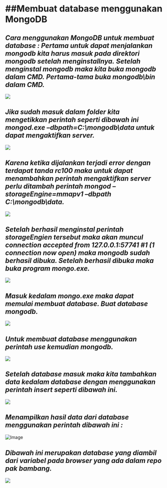 ##**Membuat database menggunakan MongoDB**
====================

*Cara menggunakan MongoDB untuk membuat database :*
*Pertama untuk dapat menjalankan mongodb kita harus masuk pada direktori mongodb setelah menginstallnya.*
*Setelah menginstal mongodb maka kita buka mongodb dalam CMD.*
*Pertama-tama buka mongodb\bin dalam CMD.*
---
![](http://1.png)


*Jika sudah masuk dalam folder kita mengetikkan perintah seperti dibawah ini mongod.exe –dbpath=C:\mongodb\data*
*untuk dapat mengaktifkan server.*
-----
![](http://2.png)

*Karena ketika dijalankan terjadi error dengan terdapat tanda rc100 maka untuk dapat menambahkan perintah*
*mengaktifkan server perlu ditambah perintah mongod –storageEngine=mmapv1 –dbpath C:\mongodb\data.*
---
![](http://3.png)


*Setelah berhasil menginstal perintah storageEngien tersebut maka akan muncul connection accepted from*
*127.0.0.1:57741 #1 (1 connection now open) maka mongodb sudah berhasil dibuka. Setelah berhasil dibuka maka*
*buka program mongo.exe.*
---
![](http://4.png)


*Masuk kedalam mongo.exe maka dapat memulai membuat database. Buat database mongodb.*
---
![](http://5.png)


*Untuk membuat database menggunakan perintah use kemudian mongodb.*
---
![](http://6.png)


*Setelah database masuk maka kita tambahkan data kedalam database dengan menggunakan perintah insert*
*seperti dibawah ini.*
---
![](http://7.png)


*Menampilkan hasil data dari database menggunakan perintah dibawah ini :*
---
![Image](http://8.png)


*Dibawah ini merupakan database yang diambil dari variabel pada browser yang ada dalam repo pak bambang.*
---
![](http://9.png)
